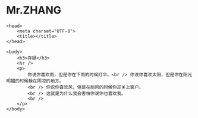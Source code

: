 # Mr.ZHANG
<!DOCTYPE html>
<html>

	<head>
		<meta charset="UTF-8">
		<title></title>
	</head>

	<body>
		<h3>存疑</h3>
		<hr />
		<p>
			你说你喜欢雨，但是你在下雨的时候打伞。<br /> 你说你喜欢太阳，但是你在阳光明媚的时候躲在阴凉的地方。
			<br /> 你说你喜欢风，但是在刮风的时候你却关上窗户。
			<br /> 这就是为什么我会害怕你说你也喜欢我。
			<br />
		</p>
	</body>

</html>
